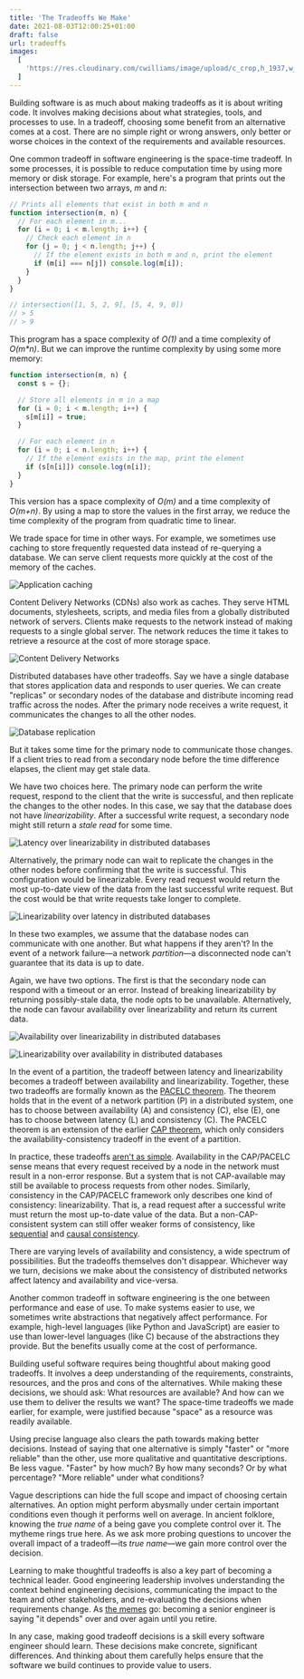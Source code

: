 ```yaml
---
title: 'The Tradeoffs We Make'
date: 2021-08-03T12:00:25+01:00
draft: false
url: tradeoffs
images:
  [
    'https://res.cloudinary.com/cwilliams/image/upload/c_crop,h_1937,w_3700,x_500,y_1200/v1628028726/Blog/elena-mozhvilo-j06gLuKK0GM-unsplash.jpg',
  ]
---
```


Building software is as much about making tradeoffs as it is about writing code. It involves making decisions about what strategies, tools, and processes to use. In a tradeoff, choosing some benefit from an alternative comes at a cost. There are no simple right or wrong answers, only better or worse choices in the context of the requirements and available resources.

One common tradeoff in software engineering is the space-time tradeoff. In some processes, it is possible to reduce computation time by using more memory or disk storage. For example, here's a program that prints out the intersection between two arrays, _m_ and _n_:

```javascript
// Prints all elements that exist in both m and n
function intersection(m, n) {
  // For each element in m...
  for (i = 0; i < m.length; i++) {
    // Check each element in n
    for (j = 0; j < n.length; j++) {
      // If the element exists in both m and n, print the element
      if (m[i] === n[j]) console.log(m[i]);
    }
  }
}

// intersection([1, 5, 2, 9], [5, 4, 9, 0])
// > 5
// > 9
```

This program has a space complexity of _O(1)_ and a time complexity of _O(m\*n)_. But we can improve the runtime complexity by using some more memory:

```javascript
function intersection(m, n) {
  const s = {};

  // Store all elements in m in a map
  for (i = 0; i < m.length; i++) {
    s[m[i]] = true;
  }

  // For each element in n
  for (i = 0; i < n.length; i++) {
    // If the element exists in the map, print the element
    if (s[n[i]]) console.log(n[i]);
  }
}
```

This version has a space complexity of _O(m)_ and a time complexity of _O(m+n)_. By using a map to store the values in the first array, we reduce the time complexity of the program from quadratic time to linear.

We trade space for time in other ways. For example, we sometimes use caching to store frequently requested data instead of re-querying a database. We can serve client requests more quickly at the cost of the memory of the caches.

![Application caching](https://res.cloudinary.com/cwilliams/image/upload/c_scale,w_750/v1628010158/Blog/4b49a861-2d8f-4c38-9b85-9cd25e892fab.png)

Content Delivery Networks (CDNs) also work as caches. They serve HTML documents, stylesheets, scripts, and media files from a globally distributed network of servers. Clients make requests to the network instead of making requests to a single global server. The network reduces the time it takes to retrieve a resource at the cost of more storage space.

![Content Delivery Networks](https://res.cloudinary.com/cwilliams/image/upload/c_scale,w_750/v1628011384/Blog/42e81ad0-039a-4c60-98cd-257280579f86.png)

Distributed databases have other tradeoffs. Say we have a single database that stores application data and responds to user queries. We can create "replicas" or secondary nodes of the database and distribute incoming read traffic across the nodes. After the primary node receives a write request, it communicates the changes to all the other nodes.

![Database replication](https://res.cloudinary.com/cwilliams/image/upload/c_scale,w_750/v1628011614/Blog/5361e652-778a-474d-be6e-a29c34b8cc77.png)

But it takes some time for the primary node to communicate those changes. If a client tries to read from a secondary node before the time difference elapses, the client may get stale data.

We have two choices here. The primary node can perform the write request, respond to the client that the write is successful, and then replicate the changes to the other nodes. In this case, we say that the database does not have _linearizability_. After a successful write request, a secondary node might still return a _stale read_ for some time.

![Latency over linearizability in distributed databases](https://res.cloudinary.com/cwilliams/image/upload/c_scale,w_750/v1628012359/Blog/78afe71c-b04e-4f93-ab9a-bfbcc055ec40.png)

Alternatively, the primary node can wait to replicate the changes in the other nodes before confirming that the write is successful. This configuration would be linearizable. Every read request would return the most up-to-date view of the data from the last successful write request. But the cost would be that write requests take longer to complete.

![Linearizability over latency in distributed databases](https://res.cloudinary.com/cwilliams/image/upload/c_scale,w_750/v1628012725/Blog/52e4e80f-4488-44fb-ae1d-d0c35d7165cf.png)

In these two examples, we assume that the database nodes can communicate with one another. But what happens if they aren't? In the event of a network failure—a network _partition_—a disconnected node can't guarantee that its data is up to date.

Again, we have two options. The first is that the secondary node can respond with a timeout or an error. Instead of breaking linearizability by returning possibly-stale data, the node opts to be unavailable. Alternatively, the node can favour availability over linearizability and return its current data.

![Availability over linearizability in distributed databases](https://res.cloudinary.com/cwilliams/image/upload/c_scale,w_750/v1628014104/Blog/51480821-42e8-4456-a59d-58fa156a8fe6.png)

![Linearizability over availability in distributed databases](https://res.cloudinary.com/cwilliams/image/upload/c_scale,w_750/v1628018818/Blog/2b9795e5-cb77-468c-9875-e17e92b86cc5.png)

In the event of a partition, the tradeoff between latency and linearizability becomes a tradeoff between availability and linearizability. Together, these two tradeoffs are formally known as the [PACELC theorem](https://en.wikipedia.org/wiki/PACELC_theorem). The theorem holds that in the event of a network partition (P) in a distributed system, one has to choose between availability (A) and consistency (C), else (E), one has to choose between latency (L) and consistency (C). The PACELC theorem is an extension of the earlier [CAP theorem](https://en.wikipedia.org/wiki/CAP_theorem), which only considers the availability-consistency tradeoff in the event of a partition.

In practice, these tradeoffs [aren't as simple](https://martin.kleppmann.com/2015/05/11/please-stop-calling-databases-cp-or-ap.html). Availability in the CAP/PACELC sense means that every request received by a node in the network must result in a non-error response. But a system that is not CAP-available may still be available to process requests from other nodes. Similarly, consistency in the CAP/PACELC framework only describes one kind of consistency: linearizability. That is, a read request after a successful write must return the most up-to-date value of the data. But a non-CAP-consistent system can still offer weaker forms of consistency, like [sequential](https://en.wikipedia.org/wiki/Consistency_model#Sequential_consistency) and [causal consistency](https://en.wikipedia.org/wiki/Consistency_model#Causal_consistency).

There are varying levels of availability and consistency, a wide spectrum of possibilities. But the tradeoffs themselves don't disappear. Whichever way we turn, decisions we make about the consistency of distributed networks affect latency and availability and vice-versa.

Another common tradeoff in software engineering is the one between performance and ease of use. To make systems easier to use, we sometimes write abstractions that negatively affect performance. For example, high-level languages (like Python and JavaScript) are easier to use than lower-level languages (like C) because of the abstractions they provide. But the benefits usually come at the cost of performance.

Building useful software requires being thoughtful about making good tradeoffs. It involves a deep understanding of the requirements, constraints, resources, and the pros and cons of the alternatives. While making these decisions, we should ask: What resources are available? And how can we use them to deliver the results we want? The space-time tradeoffs we made earlier, for example, were justified because "space" as a resource was readily available.

Using precise language also clears the path towards making better decisions. Instead of saying that one alternative is simply "faster" or "more reliable" than the other, use more qualitative and quantitative descriptions. Be less vague. "Faster" by how much? By how many seconds? Or by what percentage? "More reliable" under what conditions?

Vague descriptions can hide the full scope and impact of choosing certain alternatives. An option might perform abysmally under certain important conditions even though it performs well on average. In ancient folklore, knowing the _true name_ of a being gave you complete control over it. The mytheme rings true here. As we ask more probing questions to uncover the overall impact of a tradeoff—its _true name_—we gain more control over the decision.

Learning to make thoughtful tradeoffs is also a key part of becoming a technical leader. Good engineering leadership involves understanding the context behind engineering decisions, communicating the impact to the team and other stakeholders, and re-evaluating the decisions when requirements change. As [the memes](https://twitter.com/sugarpirate_/status/1348044775887233024) go: becoming a senior engineer is saying "it depends" over and over again until you retire.

In any case, making good tradeoff decisions is a skill every software engineer should learn. These decisions make concrete, significant differences. And thinking about them carefully helps ensure that the software we build continues to provide value to users.

<!--
Thinking of adding:
 - Example of AP vs CP. When would each one be useful? How does this tie into how to think about making tradoffs? Thinking about error handling? When would we prefer one thing to another? Faster writes vs linearizability. Availability vs linearizability. https://stackoverflow.com/a/58298570/9830227
 -->
